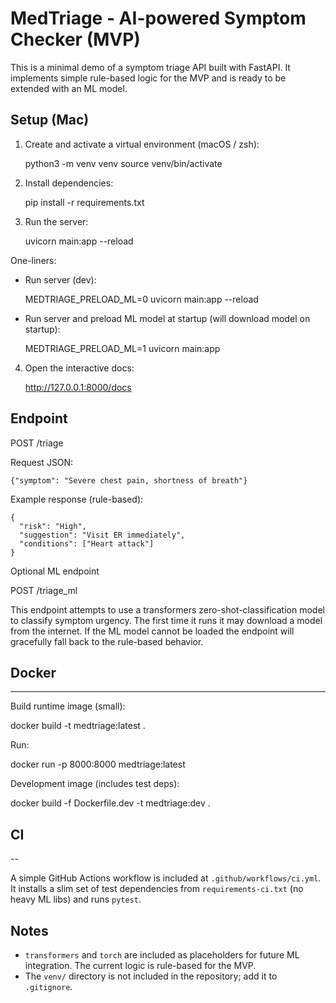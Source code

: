 # MedTriage - AI-powered Symptom Checker (MVP)

This is a minimal demo of a symptom triage API built with FastAPI. It implements simple rule-based logic for the MVP and is ready to be extended with an ML model.

## Setup (Mac)

1. Create and activate a virtual environment (macOS / zsh):

   python3 -m venv venv
   source venv/bin/activate

2. Install dependencies:

   pip install -r requirements.txt

3. Run the server:

    uvicorn main:app --reload

One-liners:

- Run server (dev):

   MEDTRIAGE_PRELOAD_ML=0 uvicorn main:app --reload

- Run server and preload ML model at startup (will download model on startup):

   MEDTRIAGE_PRELOAD_ML=1 uvicorn main:app

4. Open the interactive docs:

   http://127.0.0.1:8000/docs

## Endpoint

POST /triage

Request JSON:

    {"symptom": "Severe chest pain, shortness of breath"}

Example response (rule-based):

    {
      "risk": "High",
      "suggestion": "Visit ER immediately",
      "conditions": ["Heart attack"]
    }

Optional ML endpoint

POST /triage_ml

This endpoint attempts to use a transformers zero-shot-classification model to
classify symptom urgency. The first time it runs it may download a model from
the internet. If the ML model cannot be loaded the endpoint will gracefully
fall back to the rule-based behavior.

## Docker
------

Build runtime image (small):

   docker build -t medtriage:latest .

Run:

   docker run -p 8000:8000 medtriage:latest

Development image (includes test deps):

   docker build -f Dockerfile.dev -t medtriage:dev .

## CI
--

A simple GitHub Actions workflow is included at `.github/workflows/ci.yml`. It installs a slim set of test dependencies from `requirements-ci.txt` (no heavy ML libs) and runs `pytest`.


## Notes

- `transformers` and `torch` are included as placeholders for future ML integration. The current logic is rule-based for the MVP.
- The `venv/` directory is not included in the repository; add it to `.gitignore`.
